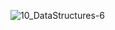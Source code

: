 ![10_DataStructures-6](https://user-images.githubusercontent.com/35743667/57975534-7cc73080-79d3-11e9-88c2-0ab7b620b4cc.jpg)
